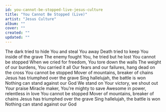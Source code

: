```yaml
---
id: you-cannot-be-stopped-live-jesus-culture
title: "You Cannot Be Stopped (Live)"
artist: "Jesus Culture"
album: ""
cover: ""
created: ""
updated: ""
---
```


The dark tried to hide You and steal You away
Death tried to keep You inside of the grave
The enemy fought You, he tried but he lost
You cannot be stopped
When we cried for freedom, You tore down the walls
The weight of our burdens, You carried it all
Our fears and our failures, hang dead on the cross
You cannot be stopped
Mover of mountains, breaker of chains
Jesus has triumphed over the grave
Sing hallelujah, the battle is won
Nothing can stand against our God
We stand on Your victory, we shout out Your praise
Miracle maker, You're mighty to save
Awesome in power, relentless in love
You cannot be stopped
Mover of mountains, breaker of chains
Jesus has triumphed over the grave
Sing hallelujah, the battle is won
Nothing can stand against our God